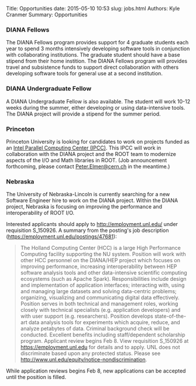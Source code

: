 Title: Opportunities
date: 2015-05-10 10:53
slug: jobs.html
Authors: Kyle Cranmer
Summary: Opportunities

### DIANA Fellows

The DIANA Fellows program provides support for 4 graduate students each year to spend 3 months intensively developing software tools in conjunction with collaborating institutions. The graduate student should have a base stipend from their home instition. The DIANA Fellows program will provides travel and subsistence funds to support direct collaboration with others developing software tools for general use at a second institution.

### DIANA Undergraduate Fellow

A DIANA Undergraduate Fellow is also available. The student will work 10-12 weeks during the summer, either developing or using data-intensive tools. The DIANA project will provide a stipend for the summer period.

### Princeton

Princeton University is looking for candidates to work on projects funded as an [Intel Parallel Computing Center (IPCC)](https://software.intel.com/en-us/ipcc). This IPCC will work in collaboration with the DIANA project and the ROOT team to modernize aspects of the I/O and Math libraries in ROOT. (Job announcement forthcoming, please contact Peter.Elmer@cern.ch in the meantime.)

### Nebraska

The University of Nebraska-Lincoln is currently searching for a new Software Engineer hire to work on the DIANA project.  Within the DIANA project, Nebraska is focusing on improving the performance and interoperability of ROOT I/O.

Interested applicants should apply to http://employment.unl.edu/ under requisition S_150926.  A summary from the posting's job description (https://employment.unl.edu/postings/47681): 

> The Holland Computing Center (HCC) is a large High Performance Computing facility supporting the NU system. Position will work with other HCC personnel on the DIANA/HEP project which focuses on improving performance, increasing interoperability between HEP software analysis tools and other data-intensive scientific computing ecosystems (such as Apache Spark). Responsibilities include design and implementation of application interfaces; interacting with, using and managing large datasets and solving data-centric problems; organizing, visualizing and communicating digital data effectively. Position serves in both technical and management roles, working closely with technical specialists (e.g. application developers) and with user support (e.g. researchers). Position develops state-of-the-art data analysis tools for experiments which acquire, reduce, and analyze petabytes of data. Criminal background check will be conducted. Excellent benefits including staff/dependent scholarship program. Applicant review begins Feb 8. View requisition S_150926 at https://employment.unl.edu for details and to apply. UNL does not discriminate based upon any protected status. Please see http://www.unl.edu/equity/notice-nondiscrimination.

While application reviews begins Feb 8, new applications can be accepted until the position is filled.



